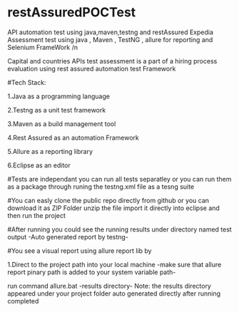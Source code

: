 # restAssuredPOCTest
API automation test using java,maven,testng and restAssured
Expedia Assessment test using java , Maven , TestNG , allure for reporting and Selenium FrameWork /n

Capital and countries APIs test assessment is a part of a hiring process evaluation using rest assured automation test Framework 

#Tech Stack:

1.Java as a programming language

2.Testng as a unit test framework

3.Maven as a build management tool

4.Rest Assured as an automation Framework

5.Allure as a reporting library

6.Eclipse as an editor

#Tests are independant you can run all tests separatley or you can run them as a package through runing the testng.xml file as a tesng suite

#You can easly clone the public repo directly from github or you can download it as ZIP Folder unzip the file import it directly into eclipse and then run the project

#After running you could see the running results under directory named test output -Auto generated report by testng-

#You see a visual report using allure report lib by

1.Direct to the project path into your local machine -make sure that allure report pinary path is added to your system variable path-

run command allure.bat -results directory-
Note: the results directory appeared under your project folder auto generated directly after running completed

